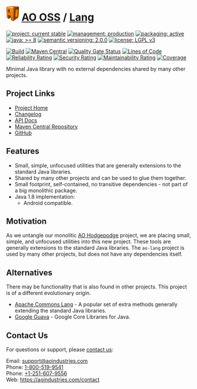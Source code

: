 # [<img src="ao-logo.png" alt="AO Logo" width="35" height="40">](https://github.com/ao-apps) [AO OSS](https://github.com/ao-apps/ao-oss) / [Lang](https://github.com/ao-apps/ao-lang)

[![project: current stable](https://oss.aoapps.com/ao-badges/project-current-stable.svg)](https://aoindustries.com/life-cycle#project-current-stable)
[![management: production](https://oss.aoapps.com/ao-badges/management-production.svg)](https://aoindustries.com/life-cycle#management-production)
[![packaging: active](https://oss.aoapps.com/ao-badges/packaging-active.svg)](https://aoindustries.com/life-cycle#packaging-active)  
[![java: &gt;= 8](https://oss.aoapps.com/ao-badges/java-8.svg)](https://docs.oracle.com/javase/8/)
[![semantic versioning: 2.0.0](https://oss.aoapps.com/ao-badges/semver-2.0.0.svg)](http://semver.org/spec/v2.0.0.html)
[![license: LGPL v3](https://oss.aoapps.com/ao-badges/license-lgpl-3.0.svg)](https://www.gnu.org/licenses/lgpl-3.0)

[![Build](https://github.com/ao-apps/ao-lang/workflows/Build/badge.svg?branch=master)](https://github.com/ao-apps/ao-lang/actions?query=workflow%3ABuild)
[![Maven Central](https://maven-badges.herokuapp.com/maven-central/com.aoapps/ao-lang/badge.svg)](https://maven-badges.herokuapp.com/maven-central/com.aoapps/ao-lang)
[![Quality Gate Status](https://sonarcloud.io/api/project_badges/measure?branch=master&project=com.aoapps%3Aao-lang&metric=alert_status)](https://sonarcloud.io/dashboard?branch=master&id=com.aoapps%3Aao-lang)
[![Lines of Code](https://sonarcloud.io/api/project_badges/measure?branch=master&project=com.aoapps%3Aao-lang&metric=ncloc)](https://sonarcloud.io/component_measures?branch=master&id=com.aoapps%3Aao-lang&metric=ncloc)  
[![Reliability Rating](https://sonarcloud.io/api/project_badges/measure?branch=master&project=com.aoapps%3Aao-lang&metric=reliability_rating)](https://sonarcloud.io/component_measures?branch=master&id=com.aoapps%3Aao-lang&metric=Reliability)
[![Security Rating](https://sonarcloud.io/api/project_badges/measure?branch=master&project=com.aoapps%3Aao-lang&metric=security_rating)](https://sonarcloud.io/component_measures?branch=master&id=com.aoapps%3Aao-lang&metric=Security)
[![Maintainability Rating](https://sonarcloud.io/api/project_badges/measure?branch=master&project=com.aoapps%3Aao-lang&metric=sqale_rating)](https://sonarcloud.io/component_measures?branch=master&id=com.aoapps%3Aao-lang&metric=Maintainability)
[![Coverage](https://sonarcloud.io/api/project_badges/measure?branch=master&project=com.aoapps%3Aao-lang&metric=coverage)](https://sonarcloud.io/component_measures?branch=master&id=com.aoapps%3Aao-lang&metric=Coverage)

Minimal Java library with no external dependencies shared by many other projects.

## Project Links
* [Project Home](https://oss.aoapps.com/lang/)
* [Changelog](https://oss.aoapps.com/lang/changelog)
* [API Docs](https://oss.aoapps.com/lang/apidocs/)
* [Maven Central Repository](https://central.sonatype.com/artifact/com.aoapps/ao-lang)
* [GitHub](https://github.com/ao-apps/ao-lang)

## Features
* Small, simple, unfocused utilities that are generally extensions to the standard Java libraries.
* Shared by many other projects and can be used to glue them together.
* Small footprint, self-contained, no transitive dependencies - not part of a big monolithic package.
* Java 1.8 implementation:
    * Android compatible.

## Motivation
As we untangle our monolitic [AO Hodgepodge](https://github.com/ao-apps/ao-hodgepodge) project, we are placing small, simple, and unfocused utilities into this new project.  These tools are generally extensions to the standard Java libraries.  The `ao-lang` project is used by many other projects, but does not have any dependencies itself.

## Alternatives
There may be functionality that is also found in other projects.  This project is of a different evolutionary origin.
* [Apache Commons Lang](https://commons.apache.org/proper/commons-lang/) - A popular set of extra methods generally extending the standard Java libraries.
* [Google Guava](https://github.com/google/guava) - Google Core Libraries for Java.

## Contact Us
For questions or support, please [contact us](https://aoindustries.com/contact):

Email: [support@aoindustries.com](mailto:support@aoindustries.com)  
Phone: [1-800-519-9541](tel:1-800-519-9541)  
Phone: [+1-251-607-9556](tel:+1-251-607-9556)  
Web: https://aoindustries.com/contact
